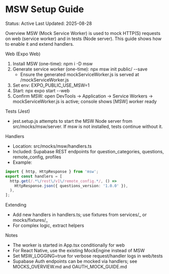 # MSW Setup Guide

Status: Active
Last Updated: 2025-08-28

Overview
MSW (Mock Service Worker) is used to mock HTTP(S) requests on web (service worker) and in tests (Node server). This guide shows how to enable it and extend handlers.

Web (Expo Web)

1. Install MSW (one-time): npm i -D msw
2. Generate service worker (one-time): npx msw init public/ --save
   - Ensure the generated mockServiceWorker.js is served at /mockServiceWorker.js
3. Set env: EXPO_PUBLIC_USE_MSW=1
4. Start: npx expo start --web
5. Confirm MSW: open DevTools → Application → Service Workers → mockServiceWorker.js is active; console shows [MSW] worker ready

Tests (Jest)

- jest.setup.js attempts to start the MSW Node server from src/mocks/msw/server. If msw is not installed, tests continue without it.

Handlers

- Location: src/mocks/msw/handlers.ts
- Included: Supabase REST endpoints for question_categories, questions, remote_config, profiles
- Example:

```ts
import { http, HttpResponse } from 'msw';
export const handlers = [
  http.get(/.*\/rest\/v1\/remote_config.*/, () =>
    HttpResponse.json({ questions_version: '1.0.0' }),
  ),
];
```

Extending

- Add new handlers in handlers.ts; use fixtures from services/_ or mocks/fixtures/_
- For complex logic, extract helpers

Notes

- The worker is started in App.tsx conditionally for web
- For React Native, use the existing MockEngine instead of MSW
- Set MSW_LOGGING=true for verbose request/handler logs in web/tests
- Supabase Auth endpoints can be mocked via handlers; see MOCKS_OVERVIEW.md and OAUTH_MOCK_GUIDE.md
